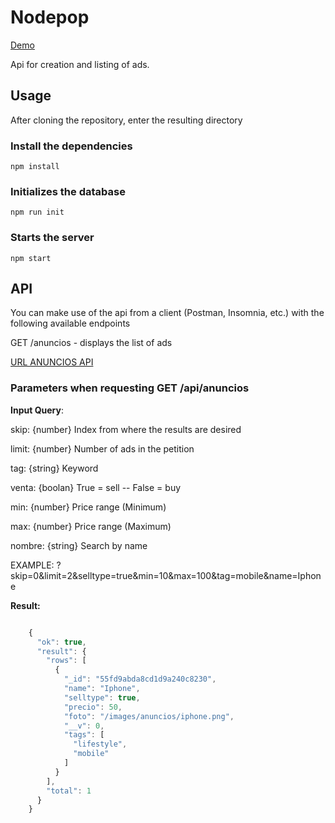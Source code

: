 
# Nodepop

[Demo](/anuncios) 


Api for creation and listing of ads.

## Usage
After cloning the repository, enter the resulting directory

### Install the dependencies


    npm install


### Initializes the database


    npm run init


### Starts the server


    npm start


## API

You can make use of the api from a client (Postman, Insomnia, etc.) with the following available endpoints

GET /anuncios - displays the list of ads

[URL ANUNCIOS API](/api/anuncios)

### Parameters when requesting GET /api/anuncios

**Input Query**:

skip: {number} Index from where the results are desired

limit: {number} Number of ads in the petition

tag: {string} Keyword

venta: {boolan} True = sell -- False = buy

min: {number} Price range (Minimum)

max: {number} Price range (Maximum)

nombre: {string} Search by name

EXAMPLE: ?skip=0&limit=2&selltype=true&min=10&max=100&tag=mobile&name=Iphone

**Result:** 

```javascript

    {
      "ok": true,
      "result": {
        "rows": [
          {
            "_id": "55fd9abda8cd1d9a240c8230",
            "name": "Iphone",
            "selltype": true,
            "precio": 50,
            "foto": "/images/anuncios/iphone.png",
            "__v": 0,
            "tags": [
              "lifestyle",
              "mobile"
            ]
          }
        ],
        "total": 1
      }
    }

```
